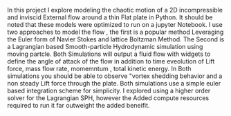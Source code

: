 In this project I explore modeling the chaotic motion of a 2D incompressible and inviscid External flow around a thin Flat plate in Python. It should be noted that these models were optimized to run on a jupyter Notebook.
I use two approaches to model the flow , the first is a popular method Leveraging the Euler form of Navier Stokes and lattice Boltzman Method.
The Second is a Lagrangian based Smooth-particle Hydrodynamic simulation using moving partcle. Both Simulations will output a fluid flow with widgets to define the angle of attack of the flow in addition to time eveolution of Lift force, mass flow rate, momemntum , total kinetic energy.
In Both simulations you should be able to observe "vortex shedding behavior and a non steady Lift force through the plate. Both simulations use a simple euler based integration scheme for simplicity. I explored using a higher order solver for the Lagrangian SPH, 
however the Added compute resources required to run it far outweight the added beneifit.
